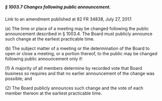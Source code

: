 ##### § 1003.7 Changes following public announcement. #####

Link to an amendment published at 82 FR 34838, July 27, 2017.

(a) The time or place of a meeting may be changed following the public announcement described in § 1003.4. The Board must publicly announce such change at the earliest practicable time.

(b) The subject matter of a meeting or the determination of the Board to open or close a meeting, or a portion thereof, to the public may be changed following public announcement only if:

(1) A majority of all members determine by recorded vote that Board business so requires and that no earlier announcement of the change was possible; and

(2) The Board publicly announces such change and the vote of each member thereon at the earliest practicable time.